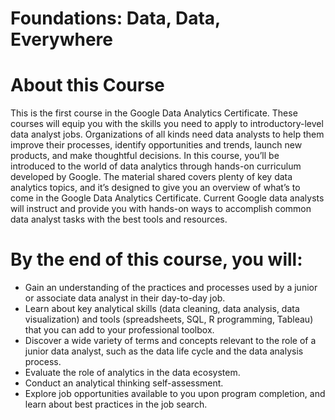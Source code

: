 # Foundations: Data, Data, Everywhere


# About this Course
This is the first course in the Google Data Analytics Certificate. These courses will equip you with the skills you need to apply to introductory-level data analyst jobs. Organizations of all kinds need data analysts to help them improve their processes, identify opportunities and trends, launch new products, and make thoughtful decisions. In this course, you’ll be introduced to the world of data analytics through hands-on curriculum developed by Google. The material shared covers plenty of key data analytics topics, and it’s designed to give you an overview of what’s to come in the Google Data Analytics Certificate. Current Google data analysts will instruct and provide you with hands-on ways to accomplish common data analyst tasks with the best tools and resources.

# By the end of this course, you will:
* Gain an understanding of the practices and processes used by a junior or associate data analyst in their day-to-day job. 
* Learn about key analytical skills (data cleaning, data analysis, data visualization) and tools (spreadsheets, SQL, R programming, Tableau) that you can add to your professional toolbox. 
* Discover a wide variety of terms and concepts relevant to the role of a junior data analyst, such as the data life cycle and the data analysis process. 
* Evaluate the role of analytics in the data ecosystem. 
* Conduct an analytical thinking self-assessment. 
* Explore job opportunities available to you upon program completion, and learn about best practices in the job search.
